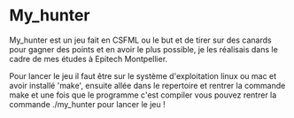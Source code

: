 # My_hunter

My_hunter est un jeu fait en CSFML ou le but et de tirer sur des canards pour gagner des points et en avoir le plus possible, je les réalisais dans le cadre de mes études à Epitech Montpellier.

Pour lancer le jeu il faut être sur le système d'exploitation linux ou mac et avoir installé 'make', ensuite allée dans le repertoire et rentrer la commande make et une fois que le programme c'est compiler vous pouvez rentrer la commande ./my_hunter pour lancer le jeu !
